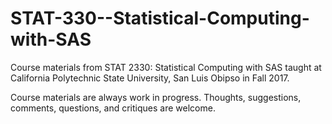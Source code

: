 # STAT-330--Statistical-Computing-with-SAS

Course materials from STAT 2330: Statistical Computing with SAS taught at California Polytechnic State University, San Luis Obipso in Fall 2017.

Course materials are always work in progress. Thoughts, suggestions, comments, questions, and critiques are welcome.